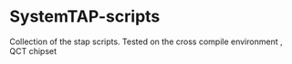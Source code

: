 # SystemTAP-scripts
Collection of the stap scripts. Tested on the cross compile environment , QCT chipset 
